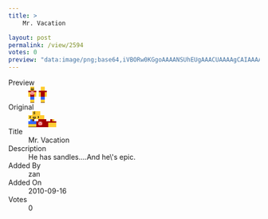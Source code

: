```yaml
---
title: >
    Mr. Vacation

layout: post
permalink: /view/2594
votes: 0
preview: "data:image/png;base64,iVBORw0KGgoAAAANSUhEUgAAACUAAAAgCAIAAAAaMSbnAAAABnRSTlMA/wD/AP5AXyvrAAABCElEQVRIie1Wyw3CMAyNERdUiUslFkkZJgvEM4UB6DC0O3SBHuHYcABVieuWlBoJFd7JsWI/v8T5gPed6lEfFQt94f0ECeGbpERyYPigqInxWT5faWIIYkvGQ02yrJSPEIgvKeXzlQ45xJf0hT5xwHlmgAnPq1IlzDtRVJ9xjnhKxJklTSGqzjgHiMra59haQBxWsAQQ7VZt+Vn6FNjx3RbcYeVIM5uAgumXa9v2dpbnE8W+AWa3s6YhhiAYfUrr7GFIi1NEH9uKsv1J9clmH+IL3r9V8UH4fykQ2EmV8ym5UsLXvp5r54vO+2F/G5m2S8mVEg6/97/+8y1A1C9Y8PSu6lg/QUr4HVnLVvsRoHCCAAAAAElFTkSuQmCC"
---
```

<dl class="side-by-side">
<dt>Preview</dt>
<dd>
    <img class="preview" src="data:image/png;base64,iVBORw0KGgoAAAANSUhEUgAAACUAAAAgCAIAAAAaMSbnAAAABnRSTlMA/wD/AP5AXyvrAAABCElEQVRIie1Wyw3CMAyNERdUiUslFkkZJgvEM4UB6DC0O3SBHuHYcABVieuWlBoJFd7JsWI/v8T5gPed6lEfFQt94f0ECeGbpERyYPigqInxWT5faWIIYkvGQ02yrJSPEIgvKeXzlQ45xJf0hT5xwHlmgAnPq1IlzDtRVJ9xjnhKxJklTSGqzjgHiMra59haQBxWsAQQ7VZt+Vn6FNjx3RbcYeVIM5uAgumXa9v2dpbnE8W+AWa3s6YhhiAYfUrr7GFIi1NEH9uKsv1J9clmH+IL3r9V8UH4fykQ2EmV8ym5UsLXvp5r54vO+2F/G5m2S8mVEg6/97/+8y1A1C9Y8PSu6lg/QUr4HVnLVvsRoHCCAAAAAElFTkSuQmCC">
</dd>
<dt>Original</dt>
<dd>
    <img class="preview" src="data:image/png;base64,iVBORw0KGgoAAAANSUhEUgAAAEAAAAAgCAYAAACinX6EAAAA9ElEQVR42u2W4RHCIAxGsxNTuAgTOEN36AJO4zj6G9teUcpVMBBOQsLdu+uhrfc9QxOAzHJ342oA7isK80acAEzo4StArICSahjqCGgFSH8HDCmgNiB7QSrgxzYX7qe+w+4lWdreEoHGExC2wFw7ZC/gLABmj7WAXGmXDkNCuwDsMJsTjHUuxBo4kLv/tjitAft8cqEqQAUIExAHxlIbuDV/EeDm+ZRuBVyuzw0KAWvQbU5Ylw+/LNg/EyEgBTZA80GL+gj4oI9pOtCtAP/vl/K1Aqz9hF+uuxVQ+wPsjwC1AOouwFIAJSpABTQWEM/6WLgLeAFVCU/wt3TP2wAAAABJRU5ErkJggg==">
</dd>
<dt>Title</dt>
<dd>Mr. Vacation</dd>
<dt>Description</dt>
<dd>He has sandles....And he\'s epic.</dd>
<dt>Added By</dt>
<dd>zan</dd>
<dt>Added On</dt>
<dd>2010-09-16</dd>
<dt>Votes</dt>
<dd>0</dd>
</dl>
